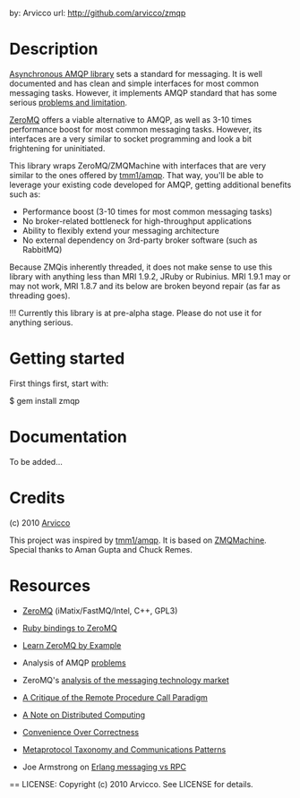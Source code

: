 by: Arvicco
url: http://github.com/arvicco/zmqp

Description
===========

[Asynchronous AMQP library](http://github.com/tmm1/amqp) sets a standard for messaging.
It is well documented and has clean and simple interfaces for most common messaging tasks.
However, it implements AMQP standard that has some serious
[problems and limitation](http://www.imatix.com/articles:whats-wrong-with-amqp).

[ZeroMQ](http://www.zeromq.org) offers a viable alternative to AMQP, as well as 3-10 times
performance boost for most common messaging tasks. However, its interfaces are a very similar
to socket programming and look a bit frightening for uninitiated.

This library wraps ZeroMQ/ZMQMachine with interfaces that are very similar to the ones
offered by [tmm1/amqp](http://github.com/tmm1/amqp). That way, you'll be able to leverage
your existing code developed for AMQP, getting additional benefits such as:

 * Performance boost (3-10 times for most common messaging tasks)
 * No broker-related bottleneck for high-throughput applications
 * Ability to flexibly extend your messaging architecture
 * No external dependency on 3rd-party broker software (such as RabbitMQ)

Because ZMQis inherently threaded, it does not make sense to use this library with
anything less than MRI 1.9.2, JRuby or Rubinius. MRI 1.9.1 may or may not work, MRI 1.8.7
and its below are broken beyond repair (as far as threading goes).

!!! Currently this library is at pre-alpha stage. Please do not use it for anything serious.

Getting started
===============

First things first, start with:

  $ gem install zmqp

Documentation
=============

To be added...

Credits
=======

(c) 2010 [Arvicco](http://github.com/arvicco)

This project was inspired by [tmm1/amqp](http://github.com/tmm1/amqp).
It is based on [ZMQMachine](http://github.com/chuckremes/zmqmachine).
Special thanks to Aman Gupta and Chuck Remes.

Resources
=========

 * [ZeroMQ](http://www.zeromq.org) (iMatix/FastMQ/Intel, C++, GPL3)

 * [Ruby bindings to ZeroMQ](http://github.com/chuckremes/ffi-rzmq)

 * [Learn ZeroMQ by Example](http://github.com/andrewvc/learn-ruby-zeromq)

 * Analysis of AMQP [problems](http://www.imatix.com/articles:whats-wrong-with-amqp)

 * ZeroMQ's [analysis of the messaging technology market](http://www.zeromq.org/whitepapers:market-analysis)

 * [A Critique of the Remote Procedure Call Paradigm](http://www.cs.vu.nl/~ast/publications/euteco-1988.pdf)

 * [A Note on Distributed Computing](http://research.sun.com/techrep/1994/smli_tr-94-29.pdf)

 * [Convenience Over Correctness](http://steve.vinoski.net/pdf/IEEE-Convenience_Over_Correctness.pdf)

 * [Metaprotocol Taxonomy and Communications Patterns](http://hessian.caucho.com/doc/metaprotocol-taxonomy.xtp)

 * Joe Armstrong on [Erlang messaging vs RPC](http://armstrongonsoftware.blogspot.com/2008/05/road-we-didnt-go-down.html)

== LICENSE:
Copyright (c) 2010 Arvicco. See LICENSE for details.